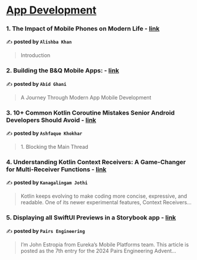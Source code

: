 
<h1><a href=https://medium.com/tag/mobile-app-development/recommended target="_blank" rel="noopener noreferrer">App Development</a></h1>
<h3>1. The Impact of Mobile Phones on Modern Life - <a href="https://medium.com/@alishbakhans343/the-impact-of-mobile-phones-on-modern-life-0fd55064f5e0" target="_blank" rel="noopener noreferrer">link</a></h3>

✍️ **posted by `Alishba Khan`**

<blockquote>Introduction</blockquote>

<h3>2. Building the B&Q Mobile Apps: - <a href="https://medium.com/@abid.ghani/building-the-b-q-mobile-apps-ce69ab593797" target="_blank" rel="noopener noreferrer">link</a></h3>

✍️ **posted by `Abid Ghani`**

<blockquote>A Journey Through Modern App Mobile Development</blockquote>

<h3>3. 10+ Common Kotlin Coroutine Mistakes Senior Android Developers Should Avoid - <a href="https://medium.com/@ashfaque-khokhar/10-common-kotlin-coroutine-mistakes-senior-android-developers-should-avoid-2150f1489c3a" target="_blank" rel="noopener noreferrer">link</a></h3>

✍️ **posted by `Ashfaque Khokhar`**

<blockquote>1. Blocking the Main Thread</blockquote>

<h3>4. Understanding Kotlin Context Receivers: A Game-Changer for Multi-Receiver Functions - <a href="https://medium.com/@kanagalingam91/understanding-kotlin-context-receivers-a-game-changer-for-multi-receiver-functions-ea6cb6b2da76" target="_blank" rel="noopener noreferrer">link</a></h3>

✍️ **posted by `Kanagalingam Jothi`**

<blockquote>Kotlin keeps evolving to make coding more concise, expressive, and readable. One of its newer experimental features, Context Receivers…</blockquote>

<h3>5. Displaying all SwiftUI Previews in a Storybook app - <a href="https://medium.com/eureka-engineering/displaying-all-swiftui-previews-in-a-storybook-app-1dd8e925d777" target="_blank" rel="noopener noreferrer">link</a></h3>

✍️ **posted by `Pairs Engineering`**

<blockquote>I’m John Estropia from Eureka’s Mobile Platforms team. This article is posted as the 7th entry for the 2024 Pairs Engineering Advent…</blockquote>

